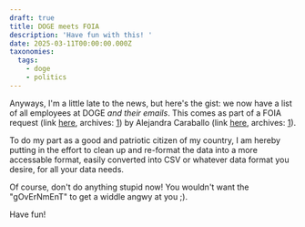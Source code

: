 ```yaml
---
draft: true
title: DOGE meets FOIA
description: 'Have fun with this! '
date: 2025-03-11T00:00:00.000Z
taxonomies:
  tags:
    - doge
    - politics
---
```


Anyways, I'm a little late to the news, but here's the gist: we now have a list of all employees at DOGE *and their emails*. This comes as part of a FOIA request (link [here](https://oversightdemocrats.house.gov/sites/evo-subsites/democrats-oversight.house.gov/files/evo-media-document/2025-02-20.%20GEC%20to%20Trump%20re%20Musk%20Role%20DOGE.pdf), archives: [1](https://web.archive.org/web/20250308064307/https://oversightdemocrats.house.gov/sites/evo-subsites/democrats-oversight.house.gov/files/evo-media-document/2025-02-20.%20GEC%20to%20Trump%20re%20Musk%20Role%20DOGE.pdf)) by Alejandra Caraballo (link [here](https://bsky.app/profile/esqueer.net/post/3ljqf3iogd22l), archives: [1](https://archive.ph/WncdB)).

To do my part as a good and patriotic citizen of my country, I am hereby putting in the effort to clean up and re-format the data into a more accessable format, easily converted into CSV or whatever data format you desire, for all your data needs.

Of course, don't do anything stupid now! You wouldn't want the "gOvErNmEnT" to get a widdle angwy at you ;).

Have fun!
